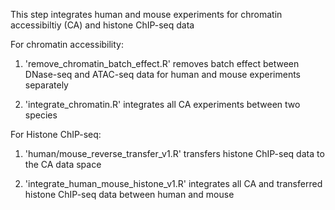 This step integrates human and mouse experiments for chromatin accessibiltiy (CA) and histone ChIP-seq data

For chromatin accessibility:
1. 'remove_chromatin_batch_effect.R' removes batch effect between DNase-seq and ATAC-seq data for human and mouse experiments separately

2. 'integrate_chromatin.R' integrates all CA experiments between two species

For Histone ChIP-seq:

1. 'human/mouse_reverse_transfer_v1.R' transfers histone ChIP-seq data to the CA data space

2. 'integrate_human_mouse_histone_v1.R' integrates all CA and transferred histone ChIP-seq data between human and mouse

